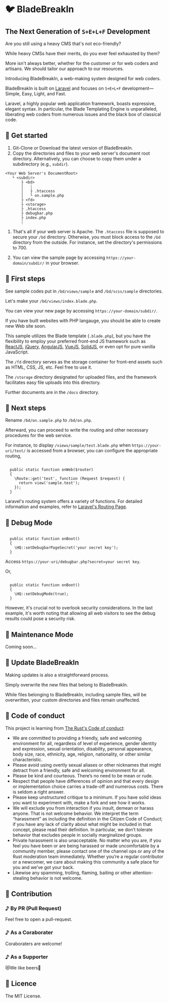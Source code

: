 # 🐦 BladeBreakIn

## The Next Generation of `S+E+L+F` Development

Are you still using a heavy CMS that's not eco-friendly?

While heavy CMSs have their merits, do you ever feel exhausted by them?

More isn't always better, whether for the customer or for web coders and artisans. We should tailor our approach to our resources.

Introducing BladeBreakIn, a web-making system designed for web coders.

BladeBreakIn is built on [Laravel](https://laravel.com/) and focuses on `S+E+L+F` development—Simple, Easy, Light, and Fast.
 
Laravel, a highly popular web application framework, boasts expressive, elegant syntax. In particular, the Blade Templating Engine is unparalleled, liberating web coders from numerous issues and the black box of classical code.

## 🎼 Get started

1. Git-Clone or Download the latest version of BladeBreakIn.
1. Copy the directories and files to your web server's document root directory. Alternatively, you can choose to copy them under a subdirectory (e.g., `subdir`).

```
<Your Web Server's DocumentRoot>
   └ <subdir>
       ├ <bd>
       │   ┊
       │   ├ .htaccess
       │   └ on.sample.php 
       ├ <fd>
       ├ <storage>
       ├ .htaccess
       ├ debugbar.php
       ├ index.php
       ┊
```

1. That's all if your web server is Apache. The `.htaccess` file is supposed to secure your `/bd` directory. Otherwise, you must block access to the `/bd` directory from the outside. For instance, set the directory's permissions to 700.

1. You can view the sample page by accessing `https://your-domain/subdir/` in your browser.

## 👶 First steps

See sample codes put in `/bd/views/sample` and `/bd/scss/sample` directories.

Let's make your `/bd/views/index.blade.php`.

You can view your new page by accessing `https://your-domain/subdir/`.

If you have built websites with PHP langauge, you should be able to create new Web site soon.

This sample utilizes the Blade template (`.blade.php`), but you have the flexibility to employ your preferred front-end JS framework such as [ReactJS](https://reactjs.org/), [jQuery](https://jquery.com/), [AngularJS](https://angularjs.org/), [VueJS](https://vuejs.org/), [SolidJS](https://www.solidjs.com/), or even opt for pure vanilla JavaScript.

The `/fd` directory serves as the storage container for front-end assets such as HTML, CSS, JS, etc. Feel free to use it.

The `/storage` directory designated for uploaded files, and the framework facilitates easy file uploads into this directory.

Further documents are in the `/docs` directory.

## 🚀 Next steps

Rename `/bd/on.sample.php` to `/bd/on.php`.

Afterward, you can proceed to write the routing and other necessary procedures for the web service.

For instance, to display `/views/sample/test.blade.php` when `https://your-uri/test/` is accessed from a browser, you can configure the appropriate routing,

``` on.php

  public static function onWeb($router)
  {
    \Route::get('test', function (Request $request) {
      return view('sample.test');
    });
  }

```

Laravel's routing system offers a variety of functions. For detailed information and examples, refer to [Laravel's Routing Page](https://laravel.com/docs/master/routing).

## 🚀 Debug Mode

``` on.php

  public static function onBoot()
  {
    \HQ::setDebugbarPageSecret('your secret key');
  } 

```

Access `https://your-uri/debugbar.php?secret=your secret key`.

Or, 

``` on.php

  public static function onBoot()
  {
    \HQ::setDebugMode(true);
  } 

```

However, it's crucial not to overlook security considerations. In the last example, it's worth noting that allowing all web visitors to see the debug results could pose a security risk.

## 🚀 Maintenance Mode

Coming soon...

## 🚀 Update BladeBreakIn

Making updates is also a straightforward process.

Simply overwrite the new files that belong to BladeBreakIn.

While files belonging to BladeBreakIn, including sample files, will be overwritten, your custom directories and files remain unaffected.

## 🎵 Code of conduct

This project is learning from [The Rust's Code of conduct](https://www.rust-lang.org/policies/code-of-conduct):
* We are committed to providing a friendly, safe and welcoming environment for all, regardless of level of experience, gender identity and expression, sexual orientation, disability, personal appearance, body size, race, ethnicity, age, religion, nationality, or other similar characteristic.
* Please avoid using overtly sexual aliases or other nicknames that might detract from a friendly, safe and welcoming environment for all.
* Please be kind and courteous. There’s no need to be mean or rude.
* Respect that people have differences of opinion and that every design or implementation choice carries a trade-off and numerous costs. There is seldom a right answer.
* Please keep unstructured critique to a minimum. If you have solid ideas you want to experiment with, make a fork and see how it works.
* We will exclude you from interaction if you insult, demean or harass anyone. That is not welcome behavior. We interpret the term “harassment” as including the definition in the Citizen Code of Conduct; if you have any lack of clarity about what might be included in that concept, please read their definition. In particular, we don’t tolerate behavior that excludes people in socially marginalized groups.
* Private harassment is also unacceptable. No matter who you are, if you feel you have been or are being harassed or made uncomfortable by a community member, please contact one of the channel ops or any of the Rust moderation team immediately. Whether you’re a regular contributor or a newcomer, we care about making this community a safe place for you and we’ve got your back.
* Likewise any spamming, trolling, flaming, baiting or other attention-stealing behavior is not welcome.

## 👏 Contribution

### ♪ By PR (Pull Request)

Feel free to open a pull-request.

### ♪ As a Coraborater

Coraboraters are welcome!

### ♪ As a Supporter

😻We like beers🍺

## 📝 Licence

The MIT License.
